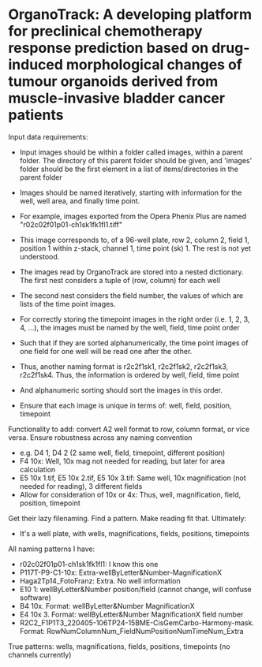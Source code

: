# OrganoTrack: A developing platform for preclinical chemotherapy response prediction based on drug-induced morphological changes of tumour organoids derived from muscle-invasive bladder cancer patients




Input data requirements:

- Input images should be within a folder called images, within a parent folder. The directory of this parent folder should be given, and 'images' folder should be the first element in a list of items/directories in the parent folder

- Images should be named iteratively, starting with information for the well, well area, and finally time point.
- For example, images exported from the Opera Phenix Plus are named "r02c02f01p01-ch1sk1fk1fl1.tiff"
- This image corresponds to, of a 96-well plate, row 2, column 2, field 1, position 1 within z-stack, channel 1, time point (sk) 1. The rest is not yet understood.
- The images read by OrganoTrack are stored into a nested dictionary. The first nest considers a tuple of (row, column) for each well
- The second nest considers the field number, the values of which are lists of the time point images.
- For correctly storing the timepoint images in the right order (i.e. 1, 2, 3, 4, ...), the images must be named by the well, field, time point order
- Such that if they are sorted alphanumerically, the time point images of one field for one well will be read one after the other.
- Thus, another naming format is r2c2f1sk1, r2c2f1sk2, r2c2f1sk3, r2c2f1sk4. Thus, the information is ordered by well, field, time point
- And alphanumeric sorting should sort the images in this order.
- Ensure that each image is unique in terms of: well, field, position, timepoint

Functionality to add: convert A2 well format to row, column format, or vice versa.
Ensure robustness across any naming convention
- e.g. D4 1, D4 2 (2 same well, field, timepoint, different position)
- F4 10x: Well, 10x mag not needed for reading, but later for area calculation
- E5 10x 1.tif, E5 10x 2.tif, E5 10x 3.tif: Same well, 10x magnification (not needed for reading), 3 different fields
- Allow for consideration of 10x or 4x: Thus, well, magnification, field, position, timepoint

Get their lazy filenaming. Find a pattern. Make reading fit that. Ultimately:
- It's a well plate, with wells, magnifications, fields, positions, timepoints 

All naming patterns I have:
- r02c02f01p01-ch1sk1fk1fl1:                                         I know this one
- P117T-P9-C1-10x:                                                   Extra-wellByLetter&Number-MagnificationX
- Haga2Tp14_FotoFranz:                                               Extra. No well information
- E10 1:                                                             wellByLetter&Number position/field (cannot change, will confuse software)
- B4 10x. Format:                                                    wellByLetter&Number MagnificationX
- E4 10x 3. Format:                                                  wellByLetter&Number MagnificationX field number
- R2C2_F1P1T3_220405-106TP24-15BME-CisGemCarbo-Harmony-mask. Format: RowNumColumnNum_FieldNumPositionNumTimeNum_Extra

True patterns: 
wells, magnifications, fields, positions, timepoints (no channels currently)
